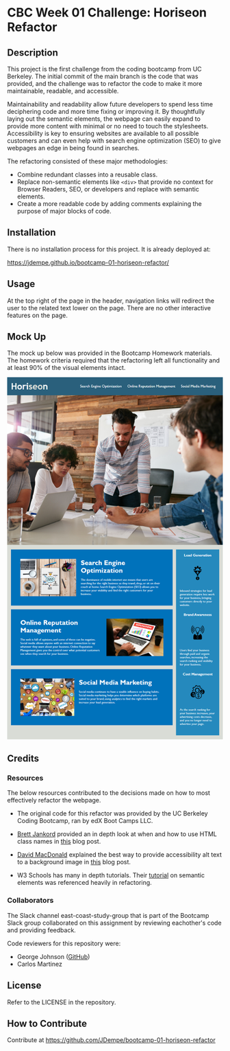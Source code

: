 # CBC Week 01 Challenge: Horiseon Refactor

## Description

This project is the first challenge from the coding bootcamp from UC Berkeley.  The initial commit of the main branch is the code that was provided, and the challenge was to refactor the code to make it more maintainable, readable, and accessible.

Maintainability and readability allow future developers to spend less time deciphering code and more time fixing or improving it.  By thoughtfully laying out the semantic elements, the webpage can easily expand to provide more content with minimal or no need to touch the stylesheets.  Accessibility is key to ensuring websites are available to all possible customers and can even help with search engine optimization (SEO) to give webpages an edge in being found in searches.

The refactoring consisted of these major methodologies:
- Combine redundant classes into a reusable class.
- Replace non-semantic elements like `<div>` that provide no context for Browser Readers, SEO, or developers and replace with semantic elements.
- Create a more readable code by adding comments explaining the purpose of major blocks of code.

## Installation

There is no installation process for this project.  It is already deployed at:

https://jdempe.github.io/bootcamp-01-horiseon-refactor/

## Usage

At the top right of the page in the header, navigation links will redirect the user to the related text lower on the page.  There are no other interactive features on the page.

## Mock Up

The mock up below was provided in the Bootcamp Homework materials.  The homework criteria required that the refactoring left all functionality and at least 90% of the visual elements intact.

![Mock up of homepage layout](./assets/images/01-html-css-git-homework-demo.png)

## Credits

### Resources
The below resources contributed to the decisions made on how to most effectively refactor the webpage.
- The original code for this refactor was provided by the UC Berkeley Coding Bootcamp, ran by edX Boot Camps LLC.

- [Brett Jankord](https://github.com/bjankord) provided an in depth look at when and how to use HTML class names in [this](https://www.brettjankord.com/blog/thoughts-on-semantic-html-class-names-and-maintainability/) blog post.

- [David MacDonald](https://twitter.com/davidmacd) explained the best way to provide accessibility alt text to a background image in [this](http://www.davidmacd.com/blog/alternate-text-for-css-background-images.html) blog post.

- W3 Schools has many in depth tutorials.  Their [tutorial](https://www.w3schools.com/html/html5_semantic_elements.asp) on semantic elements was referenced heavily in refactoring.
### Collaborators

The Slack channel east-coast-study-group that is part of the Bootcamp Slack group collaborated on this assignment by reviewing eachother's code and providing feedback.

Code reviewers for this repository were:

- George Johnson ([GitHub](https://github.com/GeorgeCJohnson))
- Carlos Martinez

## License

Refer to the LICENSE in the repository.

## How to Contribute

Contribute at https://github.com/JDempe/bootcamp-01-horiseon-refactor